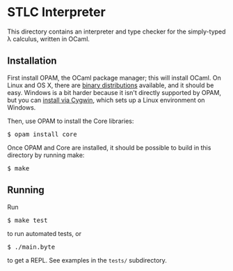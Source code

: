 # STLC Interpreter

This directory contains an interpreter and type checker for the
simply-typed λ calculus, written in OCaml.

## Installation

First install OPAM, the OCaml package manager; this will install OCaml.
On Linux and OS X, there are [binary distributions][OPAM] available, and
it should be easy. Windows is a bit harder because it isn't directly
supported by OPAM, but you can [install via Cygwin][OPAM-Cygwin], which
sets up a Linux environment on Windows.

Then, use OPAM to install the Core libraries:

<pre>
$ opam install core
</pre>

Once OPAM and Core are installed, it should be possible to build in this
directory by running make:

<pre>
$ make
</pre>

## Running

Run

<pre>
$ make test
</pre>

to run automated tests, or

<pre>
$ ./main.byte
</pre>

to get a REPL. See examples in the `tests/` subdirectory.

[OPAM]: https://opam.ocaml.org/doc/Install.html

[OPAM-Cygwin]: https://fdopen.github.io/opam-repository-mingw/installation/
